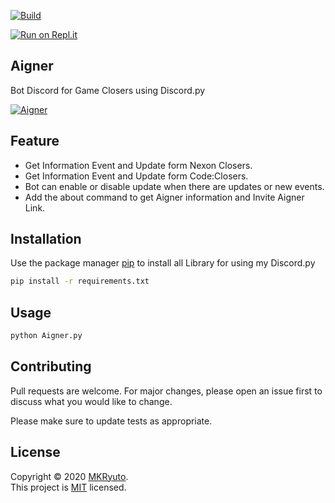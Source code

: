 [![Build](https://travis-ci.org/joemccann/dillinger.svg?branch=master)](https://github.com/MKRyuto/Aigner/tree/master)

[![Run on Repl.it](https://repl.it/badge/github/MKRyuto/Aigner)](https://repl.it/github/MKRyuto/Aigner)

## Aigner


Bot Discord for Game Closers using Discord.py

<a href="https://github.com/MKRyuto/Aigner/blob/master/">
    <img alt="Aigner" src="https://i.imgur.com/ZXopdCH.jpg" target="_blank" />
</a>

## Feature

- Get Information Event and Update form Nexon Closers.
- Get Information Event and Update form Code:Closers.
- Bot can enable or disable update when there are updates or new events.
- Add the about command to get Aigner information and Invite Aigner Link.


## Installation

Use the package manager [pip](https://pip.pypa.io/en/stable/) to install all Library for using my Discord.py

```bash
pip install -r requirements.txt
```

## Usage

```python
python Aigner.py
```

## Contributing
Pull requests are welcome. For major changes, please open an issue first to discuss what you would like to change.

Please make sure to update tests as appropriate.

## License
Copyright © 2020 [MKRyuto](https://github.com/MKRyuto/).
<br/> This project is [MIT](https://github.com/MKRyuto/Aigner/blob/master/LICENSE) licensed.
